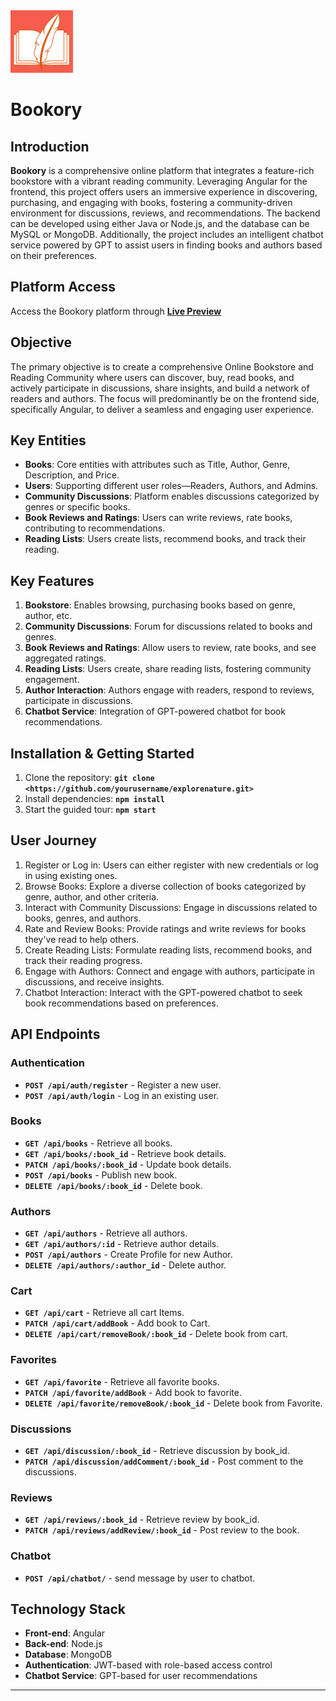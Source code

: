 <img src="Frontend/src/assets/Bookorylogo.png" width="100px" alt="logo">

# Bookory 

## Introduction

**Bookory** is a comprehensive online platform that integrates a feature-rich bookstore with a vibrant reading community. Leveraging Angular for the frontend, this project offers users an immersive experience in discovering, purchasing, and engaging with books, fostering a community-driven environment for discussions, reviews, and recommendations. The backend can be developed using either Java or Node.js, and the database can be MySQL or MongoDB. Additionally, the project includes an intelligent chatbot service powered by GPT to assist users in finding books and authors based on their preferences.

## **Platform Access**

Access the Bookory platform through **[Live Preview](https://famous-torrone-146b14.netlify.app/)**

## Objective

The primary objective is to create a comprehensive Online Bookstore and Reading Community where users can discover, buy, read books, and actively participate in discussions, share insights, and build a network of readers and authors. The focus will predominantly be on the frontend side, specifically Angular, to deliver a seamless and engaging user experience.

## Key Entities

- **Books**: Core entities with attributes such as Title, Author, Genre, Description, and Price.
- **Users**: Supporting different user roles—Readers, Authors, and Admins.
- **Community Discussions**: Platform enables discussions categorized by genres or specific books.
- **Book Reviews and Ratings**: Users can write reviews, rate books, contributing to recommendations.
- **Reading Lists**: Users create lists, recommend books, and track their reading.

## Key Features

1. **Bookstore**: Enables browsing, purchasing books based on genre, author, etc.
2. **Community Discussions**: Forum for discussions related to books and genres.
3. **Book Reviews and Ratings**: Allow users to review, rate books, and see aggregated ratings.
4. **Reading Lists**: Users create, share reading lists, fostering community engagement.
5. **Author Interaction**: Authors engage with readers, respond to reviews, participate in discussions.
6. **Chatbot Service**: Integration of GPT-powered chatbot for book recommendations.
## **Installation & Getting Started**

1. Clone the repository: **`git clone <https://github.com/yourusername/explorenature.git>`**
2. Install dependencies: **`npm install`**
3. Start the guided tour: **`npm start`**

 ## **User Journey**
1. Register or Log in: Users can either register with new credentials or log in using existing ones.
2. Browse Books: Explore a diverse collection of books categorized by genre, author, and other criteria.
3. Interact with Community Discussions: Engage in discussions related to books, genres, and authors.
4. Rate and Review Books: Provide ratings and write reviews for books they've read to help others.
5. Create Reading Lists: Formulate reading lists, recommend books, and track their reading progress.
6. Engage with Authors: Connect and engage with authors, participate in discussions, and receive insights.
7. Chatbot Interaction: Interact with the GPT-powered chatbot to seek book recommendations based on preferences.


## **API Endpoints**

### **Authentication**

- **`POST /api/auth/register`** - Register a new user.
- **`POST /api/auth/login`** - Log in an existing user.

### **Books**

- **`GET /api/books`** - Retrieve all books.
- **`GET /api/books/:book_id`** - Retrieve book details.
- **`PATCH /api/books/:book_id`** - Update book details.
- **`POST /api/books`** - Publish new book.
- **`DELETE /api/books/:book_id`** - Delete book.


### **Authors**

- **`GET /api/authors`** - Retrieve all authors.
- **`GET /api/authors/:id`** - Retrieve author details.
- **`POST /api/authors`** - Create Profile for new Author.
- **`DELETE /api/authors/:author_id`** - Delete author.


### **Cart**

- **`GET /api/cart`** - Retrieve all cart Items.
- **`PATCH /api/cart/addBook`** - Add book to Cart.
- **`DELETE /api/cart/removeBook/:book_id`** - Delete book from cart.

### **Favorites**

- **`GET /api/favorite`** - Retrieve all favorite books.
- **`PATCH /api/favorite/addBook`** - Add book to favorite.
- **`DELETE /api/favorite/removeBook/:book_id`** - Delete book from Favorite.

### **Discussions**

- **`GET /api/discussion/:book_id`** - Retrieve discussion by book_id.
- **`PATCH /api/discussion/addComment/:book_id`** - Post comment to the discussions.

### **Reviews**

- **`GET /api/reviews/:book_id`** - Retrieve review by book_id.
- **`PATCH /api/reviews/addReview/:book_id`** - Post review to the book.

### **Chatbot**

- **`POST /api/chatbot/`** - send message by user to chatbot.







## Technology Stack

- **Front-end**: Angular
- **Back-end**: Node.js
- **Database**: MongoDB
- **Authentication**: JWT-based with role-based access control
- **Chatbot Service**: GPT-based for user recommendations

---
